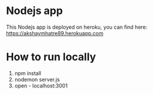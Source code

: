 # Nodejs app
This Nodejs app is deployed on heroku, you can find here: https://akshaymhatre89.herokuapp.com

# How to run locally
1. npm install
2. nodemon server.js
3. open - localhost:3001